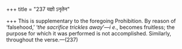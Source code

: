 +++
title = "237 यज्ञो ऽनृतेन"

+++
This is supplementary to the foregoing Prohibition. By reason of
‘falsehood,’ ‘*the sacrifice trickles away*’—*i e*., becomes fruitless;
the purpose for which it was performed is not accomplished. Similarly,
throughout the verse.—(237)


